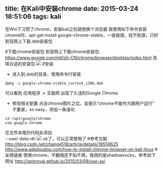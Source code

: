 title: 在Kali中安装chrome
date: 2015-03-24 18:51:06
tags: kali
---

在Win下习惯了chrome，安装kali之后就想换个浏览器
我使用如下命令安装chrome时，apt-get install google-chrome-stable，一直报错，找不到源，只好到官网上下载.deb安装包
<!-- more -->
#下载chrome安装包
到官网上下载chrome安装包
<https://www.google.com/intl/zh-CN/chrome/browser/desktop/index.html>
选择合适的安装包
![](http://ww3.sinaimg.cn/large/005CA6ZCjw1eqh1mga2b3j30lo0gm0uj.jpg)
#安装
 - 进入到.deb的目录，使用命令行安装
 ```
 dpkg -i google-chrome-stable_current_i386.deb
 ```
 可以看到 应用程序 -> 互联网 出现了久违的Google Chrome
 - 修改相关配置
 点击chrome图片之后，会提示“chrome不能作为跟用户运行”
 不要紧，so easy，添加一条语句
 ```
 cd /opt/google/chrome
 vim google-chrome
 ```
 在文件末尾的代码处添加  
 	--user-data-dir
 ![](http://ww1.sinaimg.cn/large/005CA6ZCjw1eqh1q3bqmzj30kf029aaa.jpg)
ok了，可以正常使用了
#参考文献
<http://blog.csdn.net/change518/article/details/18556625>
<http://www.adedoudou.com/how-to-install-chrome-browser-on-kali-linux>
#友情链接
使用chrome，不翻墙还不如不用，我用的是shadowsocks，参考如下网址
<http://jackroyal.github.io/2015/03/09/use-ss/>


